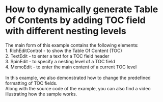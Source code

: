# How to dynamically generate Table Of Contents by adding TOC field with different nesting levels


<p>The main form of this example contains the following elements:<br>1. RichEditControl - to show the Table Of Content (TOC)<br>2. TextEdit - to enter a text for a TOC field header<br>3. SpinEdit - to specify a nesting level of a TOC field<br>4. MemoEdit - to enter the main content of a current TOC level<br><br>In this example, we also demonstrated how to change the predefined formatting of TOC fields.<br>Along with the source code of the example, you can also find a video illustrating how the sample works.</p>

<br/>


